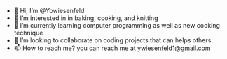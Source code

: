 - 👋 Hi, I’m @Yowiesenfeld
- 👀 I’m interested in in baking, cooking, and knitting
- 🌱 I’m currently learning computer programming as well as new cooking technique
- 💞️ I’m looking to collaborate on coding projects that can helps others
- 📫 How to reach me? you can reach me at ywiesenfeld1@gmail.com

<!---
Yowiesenfeld/Yowiesenfeld is a ✨ special ✨ repository because its `README.md` (this file) appears on your GitHub profile.
You can click the Preview link to take a look at your changes.
--->
